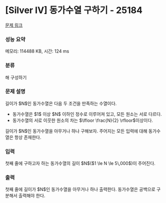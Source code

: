 # [Silver IV] 동가수열 구하기 - 25184 

[문제 링크](https://www.acmicpc.net/problem/25184) 

### 성능 요약

메모리: 114488 KB, 시간: 124 ms

### 분류

해 구성하기

### 문제 설명

<p>길이가 $N$인 동가수열은 다음 두 조건을 만족하는 수열이다.</p>

<ul>
	<li>동가수열은 $1$ 이상 $N$ 이하인 정수로 이루어져 있고, 모든 원소는 서로 다르다.</li>
	<li>동가수열의 서로 이웃한 원소의 차는 $\lfloor \frac{N}{2} \rfloor$이상이다.</li>
</ul>

<p>길이가 $N$인 동가수열을 아무거나 하나 구해보자. 주어지는 모든 입력에 대해 동가수열은 항상 존재한다.</p>

### 입력 

 <p>첫째 줄에 구하고자 하는 동가수열의 길이 $N$($1 \le N \le 5\,000$)이 주어진다.</p>

### 출력 

 <p>첫째 줄에 길이가 $N$인 동가수열을 아무거나 하나 출력한다. 동가수열은 공백으로 구분해서 출력해야 한다.</p>

